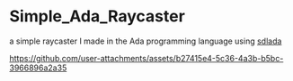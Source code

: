 # Simple_Ada_Raycaster
a simple raycaster I made in the Ada programming language using [sdlada](https://github.com/ada-game-framework/sdlada)



https://github.com/user-attachments/assets/b27415e4-5c36-4a3b-b5bc-3966896a2a35

